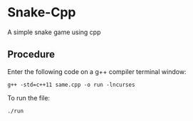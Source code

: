 # Snake-Cpp
A simple snake game using cpp

## Procedure
Enter the following code on a g++ compiler terminal window:<br/>
```
g++ -std=c++11 same.cpp -o run -lncurses
```

To run the file:<br/>
```
./run
```
